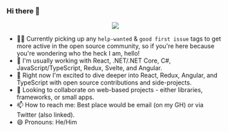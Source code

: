 ### Hi there 👋
<p align="center">
  <img src="https://github-readme-stats.vercel.app/api?username=ghosts&count_private=true" />
</p>

- 👷‍♂️ Currently picking up any `help-wanted` & `good first issue` tags to get more active in the open source community, so if you're here because you're wondering who the heck I am, hello!
- 🧠 I'm usually working with React, .NET/.NET Core, C#, JavaScript/TypeScript, Redux, Svelte, and Angular.
- 🌱 Right now I'm excited to dive deeper into React, Redux, Angular, and TypeScript with open source contributions and side-projects.
- 👀 Looking to collaborate on web-based projects - either libraries, frameworks, or small apps.
- 📫 How to reach me: Best place would be email (on my GH) or via Twitter (also linked).
- 😄 Pronouns: He/Him
